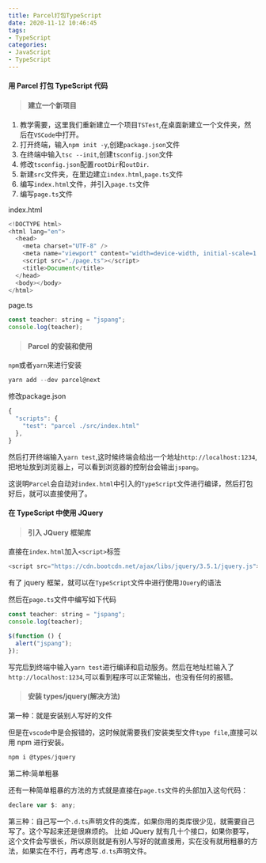 ```yaml
---
title: Parcel打包TypeScript
date: 2020-11-12 10:46:45
tags:
- TypeScript
categories: 
- JavaScript
- TypeScript
---
```


#### 用 Parcel 打包 TypeScript 代码

> #### 建立一个新项目

1. 教学需要，这里我们重新建立一个项目`TSTest`,在桌面新建立一个文件夹，然后在`VSCode`中打开。
2. 打开终端，输入`npm init -y`,创建`package.json`文件
3. 在终端中输入`tsc --init`,创建`tsconfig.json`文件
4. 修改`tsconfig.json`配置`rootDir`和`outDir`.
5. 新建`src`文件夹，在里边建立`index.html`,`page.ts`文件
6. 编写`index.html`文件，并引入`page.ts`文件
7. 编写`page.ts`文件

index.html

```js
<!DOCTYPE html>
<html lang="en">
  <head>
    <meta charset="UTF-8" />
    <meta name="viewport" content="width=device-width, initial-scale=1.0" />
    <script src="./page.ts"></script>
    <title>Document</title>
  </head>
  <body></body>
</html>
```

page.ts

```js
const teacher: string = "jspang";
console.log(teacher);
```

> #### Parcel 的安装和使用

`npm`或者`yarn`来进行安装

```js
yarn add --dev parcel@next
```

修改package.json

```js
{
  "scripts": {
    "test": "parcel ./src/index.html"
  },
}
```

然后打开终端输入`yarn test`,这时候终端会给出一个地址`http://localhost:1234`,把地址放到浏览器上，可以看到浏览器的控制台会输出`jspang`。

这说明`Parcel`会自动对`index.html`中引入的`TypeScript`文件进行编译，然后打包好后，就可以直接使用了。

#### 在 TypeScript 中使用 JQuery

> #### 引入 JQuery 框架库

直接在`index.html`加入`<script>`标签

```js
<script src="https://cdn.bootcdn.net/ajax/libs/jquery/3.5.1/jquery.js"></script>
```

有了 jquery 框架，就可以在`TypeScript`文件中进行使用`JQuery`的语法

然后在`page.ts`文件中编写如下代码

```js
const teacher: string = "jspang";
console.log(teacher);

$(function () {
  alert("jspang");
});
```

写完后到终端中输入`yarn test`进行编译和启动服务。然后在地址栏输入了`http://localhost:1234`,可以看到程序可以正常输出，也没有任何的报错。

> #### 安装 types/jquery(解决方法)

第一种：就是安装别人写好的文件

但是在`vscode`中是会报错的，这时候就需要我们安装类型文件`type file`,直接可以用 npm 进行安装。

```js
npm i @types/jquery
```

第二种:简单粗暴

还有一种简单粗暴的方法的方式就是直接在`page.ts`文件的头部加入这句代码：

```js
declare var $: any;
```

第三种：自己写一个`.d.ts`声明文件的类库，如果你用的类库很少见，就需要自己写了。这个写起来还是很麻烦的。 比如 JQuery 就有几十个接口，如果你要写，这个文件会写很长，所以原则就是有别人写好的就直接用，实在没有就用粗暴的方法，如果实在不行，再考虑写`.d.ts`声明文件。

